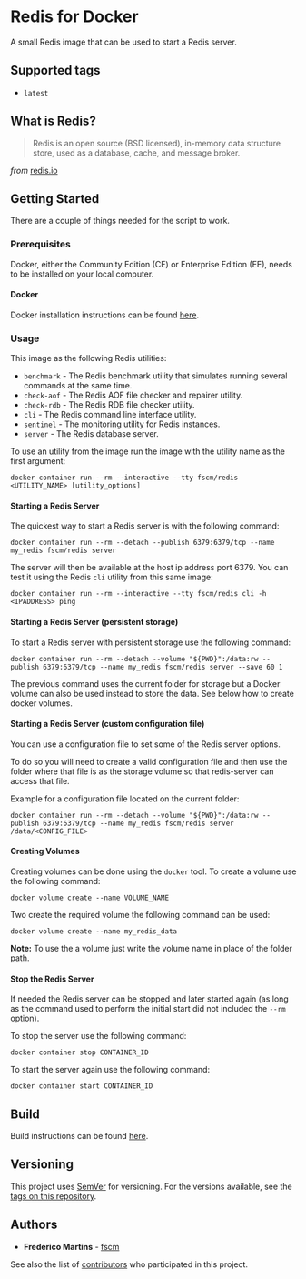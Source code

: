 # Redis for Docker

A small Redis image that can be used to start a Redis server.

## Supported tags

- `latest`

## What is Redis?

> Redis is an open source (BSD licensed), in-memory data structure store, used as a database, cache, and message broker.

*from* [redis.io](https://redis.io/)

## Getting Started

There are a couple of things needed for the script to work.

### Prerequisites

Docker, either the Community Edition (CE) or Enterprise Edition (EE), needs to
be installed on your local computer.

#### Docker

Docker installation instructions can be found
[here](https://docs.docker.com/install/).

### Usage

This image as the following Redis utilities:

- `benchmark` - The Redis benchmark utility that simulates running several
commands at the same time.
- `check-aof` - The Redis AOF file checker and repairer utility.
- `check-rdb` - The Redis RDB file checker utility.
- `cli` - The Redis command line interface utility.
- `sentinel` - The monitoring utility for Redis instances.
- `server` - The Redis database server.

To use an utility from the image run the image with the utility name as the
first argument:

```shell
docker container run --rm --interactive --tty fscm/redis <UTILITY_NAME> [utility_options]
```

#### Starting a Redis Server

The quickest way to start a Redis server is with the following command:

```shell
docker container run --rm --detach --publish 6379:6379/tcp --name my_redis fscm/redis server
```

The server will then be available at the host ip address port 6379. You can
test it using the Redis `cli` utility from this same image:

```shell
docker container run --rm --interactive --tty fscm/redis cli -h <IPADDRESS> ping
```

#### Starting a Redis Server (persistent storage)

To start a Redis server with persistent storage use the following command:

```shell
docker container run --rm --detach --volume "${PWD}":/data:rw --publish 6379:6379/tcp --name my_redis fscm/redis server --save 60 1
```

The previous command uses the current folder for storage but a Docker volume
can also be used instead to store the data. See below how to create docker
volumes.

#### Starting a Redis Server (custom configuration file)

You can use a configuration file to set some of the Redis server options.

To do so you will need to create a valid configuration file and then use the
folder where that file is as the storage volume so that redis-server can access
that file.

Example for a configuration file located on the current folder:

```shell
docker container run --rm --detach --volume "${PWD}":/data:rw --publish 6379:6379/tcp --name my_redis fscm/redis server /data/<CONFIG_FILE>
```

#### Creating Volumes

Creating volumes can be done using the `docker` tool. To create a volume use
the following command:

```shell
docker volume create --name VOLUME_NAME
```

Two create the required volume the following command can be used:

```shell
docker volume create --name my_redis_data
```

**Note:** To use the a volume just write the volume name in place of the folder
path.

#### Stop the Redis Server

If needed the Redis server can be stopped and later started again (as long as
the command used to perform the initial start did not included the `--rm`
option).

To stop the server use the following command:

```shell
docker container stop CONTAINER_ID
```

To start the server again use the following command:

```shell
docker container start CONTAINER_ID
```

## Build

Build instructions can be found
[here](https://github.com/fscm/docker-redis/blob/master/README.build.md).

## Versioning

This project uses [SemVer](http://semver.org/) for versioning. For the versions
available, see the [tags on this repository](https://github.com/fscm/docker-redis/tags).

## Authors

- **Frederico Martins** - [fscm](https://github.com/fscm)

See also the list of [contributors](https://github.com/fscm/docker-redis/contributors)
who participated in this project.
